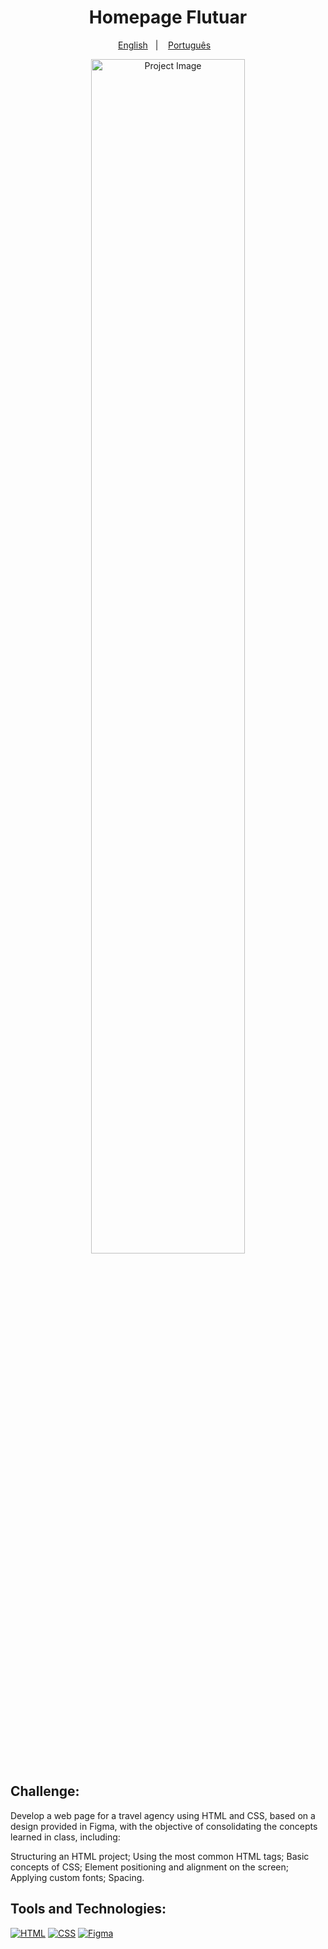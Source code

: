 <h1 align="center"> Homepage Flutuar </h1>
<p align="center">
  <a href="README.en.md">English</a>&nbsp;&nbsp;&nbsp;|&nbsp;&nbsp;&nbsp;
  <a href="README.md">Português</a>&nbsp;&nbsp;&nbsp;
</p>

<p align="center">
<img width="70%" src="https://i.imgur.com/yWRg5f4.png" alt="Project Image"/>
</p>

## Challenge:
Develop a web page for a travel agency using HTML and CSS, based on a design provided in Figma, 
with the objective of consolidating the concepts learned in class, including:

Structuring an HTML project;
Using the most common HTML tags;
Basic concepts of CSS;
Element positioning and alignment on the screen;
Applying custom fonts;
Spacing.

## Tools and Technologies:

[![HTML](https://img.shields.io/badge/HTML5-E34F26?style=for-the-badge&logo=html5&logoColor=white)](#) [![CSS](https://img.shields.io/badge/CSS3-1572B6?style=for-the-badge&logo=css3&logoColor=white)](#) [![Figma](https://img.shields.io/badge/Figma-black?style=for-the-badge&logo=figma&logoColor=%23EA4C1D
)](#) 


